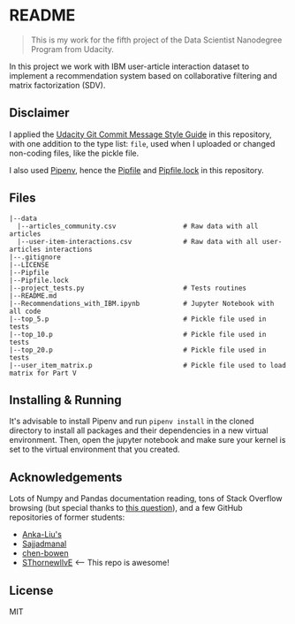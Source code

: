 # README

> This is my work for the fifth project of the Data Scientist Nanodegree Program from Udacity.

In this project we work with IBM user-article interaction dataset to implement a recommendation system based on collaborative filtering and matrix factorization (SDV).


## Disclaimer
I applied the [Udacity Git Commit Message Style Guide](https://udacity.github.io/git-styleguide/) in this repository, with one addition to the type list: `file`, used when I uploaded or changed non-coding files, like the pickle file.

I also used [Pipenv](https://pipenv-fork.readthedocs.io/en/latest/), hence the [Pipfile](https://github.com/mguidoti/DSND-p1-blog/blob/master/Pipfile) and [Pipfile.lock](https://github.com/mguidoti/DSND-p1-blog/blob/master/Pipfile.lock) in this repository.


## Files
```
|--data
  |--articles_community.csv                 # Raw data with all articles
  |--user-item-interactions.csv             # Raw data with all user-articles interactions
|--.gitignore
|--LICENSE
|--Pipfile
|--Pipfile.lock
|--project_tests.py                         # Tests routines
|--README.md
|--Recommendations_with_IBM.ipynb           # Jupyter Notebook with all code
|--top_5.p                                  # Pickle file used in tests
|--top_10.p                                 # Pickle file used in tests
|--top_20.p                                 # Pickle file used in tests
|--user_item_matrix.p                       # Pickle file used to load matrix for Part V
```


## Installing & Running
It's advisable to install Pipenv and run `pipenv install` in the cloned directory to install all packages and their dependencies in a new virtual environment. Then, open the jupyter notebook and make sure your kernel is set to the virtual environment that you created.


## Acknowledgements
Lots of Numpy and Pandas documentation reading, tons of Stack Overflow browsing (but special thanks to [this question](https://stackoverflow.com/questions/7340019/sort-values-and-return-list-of-keys-from-dict-python)), and a few GitHub repositories of former students:

- [Anka-Liu's](https://github.com/Anka-Liu/Data-Science-Nanodegree)
- [Sajjadmanal](https://github.com/Sajjadmanal/Udacity-Data-Scientist-Nanodegree)
- [chen-bowen](https://github.com/chen-bowen/Data_Science_Portfolio)
- [SThornewllvE](https://github.com/SThornewillvE/Udacity-DataScience-Nanodegree) <-- This repo is awesome!


## License
MIT